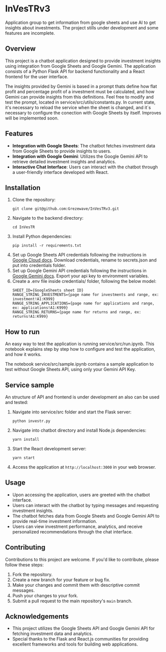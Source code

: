 # InVesTRv3
Application group to get information from google sheets and use AI to get insights about investments. The project stills under development and some features are incomplete.

## Overview
This project is a chatbot application designed to provide investment insights using integration from Google Sheets and Google Gemini. The application consists of a Python Flask API for backend functionality and a React frontend for the user interface.

The insights provided by Gemini is based in a prompt thats define how flat profit and percentage profit of a investment must be calculated, and how Gemini can provide insights from this definitions. Feel free to modify and test the prompt, located in service/src/utils/constants.py. In current state, it's necessary to reload the service when the sheet is changed, and it´s necessary to configure the conection with Google Sheets by itself. Improves will be implemented soon.

## Features
- **Integration with Google Sheets**: The chatbot fetches investment data from Google Sheets to provide insights to users.
- **Integration with Google Gemini**: Utilizes the Google Gemini API to retrieve detailed investment insights and analytics.
- **Interactive Chat Interface**: Users can interact with the chatbot through a user-friendly interface developed with React.

## Installation
1. Clone the repository:
   ```
   git clone git@github.com:Grezewave/InVesTRv3.git
   ```
2. Navigate to the backend directory:
   ```
   cd InVesTR
   ```
3. Install Python dependencies:
   ```
   pip install -r requirements.txt
   ```
4. Set up Google Sheets API credentials following the instructions in [Google Cloud docs](https://developers.google.com/sheets/api/quickstart/python?hl=pt-br). Download credentials, rename to secrets.json and put into credentials folder.
5. Set up Google Gemini API credentials following the instructions in [Google Gemini docs](https://ai.google.dev/gemini-api/docs/quickstart?hl=pt-br&_gl=1*iiivu*_up*MQ..&gclid=CjwKCAjw9IayBhBJEiwAVuc3fu5nCfvDVWPXbLvhT15etQN7YMyqkDg3NFBbBms5iBUHGEp21nPf6RoCFPAQAvD_BwE). Export your api key to environment variables.
6. Create a .env file inside credentials/ folder, following the below model:
    ```
    SHEET_ID={GoogleSheets sheet ID}
    RANGE_STRING_INVESTMENTS={page name for investments and range, ex: investment!A1:K999}
    RANGE_STRING_APPLICATIONS={page name for applications and range, ex: applications!A1:K999}
    RANGE_STRING_RETURNS={page name for returns and range, ex: returns!A1:K999}
    ```

## How to run
An easy way to test the application is running service/src/run.ipynb. This notebook explains step by step how to configure and test the application, and how it works.

The notebook service/src/sample.ipynb contains a sample application to test without Google Sheets API, using only your Gemini API Key.


## Service sample
An structure of API and frontend is under development an also can be used and tested:

1. Navigate into service/src folder and start the Flask server:
   ```
   python investr.py
   ```
2. Navigate into chatbot directory and install Node.js dependencies:
   ```
   yarn install
   ```
3. Start the React development server:
   ```
   yarn start
   ```
4. Access the application at `http://localhost:3000` in your web browser.

## Usage
- Upon accessing the application, users are greeted with the chatbot interface.
- Users can interact with the chatbot by typing messages and requesting investment insights.
- The chatbot fetches data from Google Sheets and Google Gemini API to provide real-time investment information.
- Users can view investment performance, analytics, and receive personalized recommendations through the chat interface.

## Contributing
Contributions to this project are welcome. If you'd like to contribute, please follow these steps:
1. Fork the repository.
2. Create a new branch for your feature or bug fix.
3. Make your changes and commit them with descriptive commit messages.
4. Push your changes to your fork.
5. Submit a pull request to the main repository's `main` branch.

## Acknowledgements
- This project utilizes the Google Sheets API and Google Gemini API for fetching investment data and analytics.
- Special thanks to the Flask and React.js communities for providing excellent frameworks and tools for building web applications.
